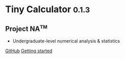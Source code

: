 # Tiny Calculator <small>0.1.3</small>

## Project NA<sup><small>TM</small></sup>

- Undergraduate-level numerical analysis & statistics

[GitHub](https://github.com/eik4862/TinyCalculator)
[Getting started](README.md)